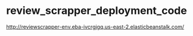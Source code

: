 # review_scrapper_deployment_code
http://reviewscrapper-env.eba-ivcrgjgq.us-east-2.elasticbeanstalk.com/
